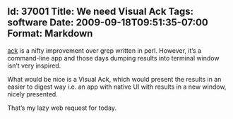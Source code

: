 Id: 37001
Title: We need Visual Ack
Tags: software
Date: 2009-09-18T09:51:35-07:00
Format: Markdown
--------------
[ack](http://betterthangrep.com/) is a nifty improvement over grep
written in perl. However, it’s a command-line app and those days dumping
results into terminal window isn’t very inspired.

What would be nice is a Visual Ack, which would present the results in
an easier to digest way i.e. an app with native UI with results in a new
window, nicely presented.

That’s my lazy web request for today.

